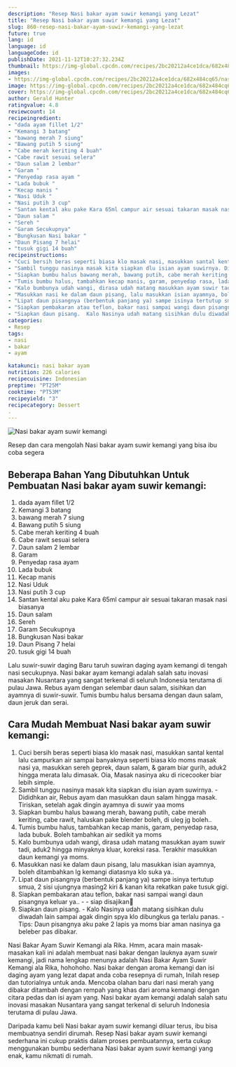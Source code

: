 ```yaml
---
description: "Resep Nasi bakar ayam suwir kemangi yang Lezat"
title: "Resep Nasi bakar ayam suwir kemangi yang Lezat"
slug: 860-resep-nasi-bakar-ayam-suwir-kemangi-yang-lezat
future: true
lang: id
language: id
languageCode: id
publishDate: 2021-11-12T10:27:32.234Z 
thumbnail: https://img-global.cpcdn.com/recipes/2bc20212a4ce1dca/682x484cq65/nasi-bakar-ayam-suwir-kemangi-foto-resep-utama.png
images:
- https://img-global.cpcdn.com/recipes/2bc20212a4ce1dca/682x484cq65/nasi-bakar-ayam-suwir-kemangi-foto-resep-utama.png
image: https://img-global.cpcdn.com/recipes/2bc20212a4ce1dca/682x484cq65/nasi-bakar-ayam-suwir-kemangi-foto-resep-utama.png
cover: https://img-global.cpcdn.com/recipes/2bc20212a4ce1dca/682x484cq65/nasi-bakar-ayam-suwir-kemangi-foto-resep-utama.png
author: Gerald Hunter
ratingvalue: 4.8
reviewcount: 14
recipeingredient:
- "dada ayam fillet 1/2"
- "Kemangi 3 batang"
- "bawang merah 7 siung"
- "Bawang putih 5 siung"
- "Cabe merah keriting 4 buah"
- "Cabe rawit sesuai selera"
- "Daun salam 2 lembar"
- "Garam "
- "Penyedap rasa ayam "
- "Lada bubuk "
- "Kecap manis "
- "Nasi Uduk "
- "Nasi putih 3 cup"
- "Santan kental aku pake Kara 65ml campur air sesuai takaran masak nasi biasanya "
- "Daun salam "
- "Sereh "
- "Garam Secukupnya"
- "Bungkusan Nasi bakar "
- "Daun Pisang 7 helai"
- "tusuk gigi 14 buah"
recipeinstructions:
- "Cuci bersih beras seperti biasa klo masak nasi, masukkan santal kental lalu campurkan air sampai banyaknya seperti biasa klo moms masak nasi ya, masukkan sereh geprek, daun salam, &amp; garam biar gurih, aduk2 hingga merata lalu dimasak. Oia, Masak nasinya aku di ricecooker biar lebih simple."
- "Sambil tunggu nasinya masak kita siapkan dlu isian ayam suwirnya. Dididhkan air, Rebus ayam dan masukkan daun salam hingga masak. Tiriskan, setelah agak dingin ayamnya di suwir yaa moms"
- "Siapkan bumbu halus bawang merah, bawang putih, cabe merah keriting, cabe rawit, haluskan pake blender boleh, di uleg jg boleh.."
- "Tumis bumbu halus, tambahkan kecap manis, garam, penyedap rasa, lada bubuk. Boleh tambahkan air sedikit ya moms"
- "Kalo bumbunya udah wangi, dirasa udah matang masukkan ayam suwir tadi, aduk2 hingga minyaknya kluar, koreksi rasa. Terakhir masukkan daun kemangi ya moms."
- "Masukkan nasi ke dalam daun pisang, lalu masukkan isian ayamnya, boleh ditambahkan lg kemangi diatasnya klo suka ya.."
- "Lipat daun pisangnya (berbentuk panjang ya) sampe isinya tertutup smua, 2 sisi ujungnya masing2 kiri &amp; kanan kita rekatkan pake tusuk gigi."
- "Siapkan pembakaran atau teflon, bakar nasi sampai wangi daun pisangnya keluar ya..   siap disajikan🤤"
- "Siapkan daun pisang.  Kalo Nasinya udah matang sisihkan dulu diwadah lain sampai agak dingin spya klo dibungkus ga terlalu panas. Tips: Daun pisangnya aku pake 2 lapis ya moms biar aman nasinya ga beleber pas dibakar."
categories:
- Resep
tags:
- nasi
- bakar
- ayam

katakunci: nasi bakar ayam 
nutrition: 226 calories
recipecuisine: Indonesian
preptime: "PT25M"
cooktime: "PT53M"
recipeyield: "3"
recipecategory: Dessert
. 
---
```



![Nasi bakar ayam suwir kemangi](https://img-global.cpcdn.com/recipes/2bc20212a4ce1dca/682x484cq65/nasi-bakar-ayam-suwir-kemangi-foto-resep-utama.png)

Resep dan cara mengolah  Nasi bakar ayam suwir kemangi yang bisa ibu coba segera

<!--inarticleads1-->

## Beberapa Bahan Yang Dibutuhkan Untuk Pembuatan Nasi bakar ayam suwir kemangi:

1. dada ayam fillet 1/2
1. Kemangi 3 batang
1. bawang merah 7 siung
1. Bawang putih 5 siung
1. Cabe merah keriting 4 buah
1. Cabe rawit sesuai selera
1. Daun salam 2 lembar
1. Garam 
1. Penyedap rasa ayam 
1. Lada bubuk 
1. Kecap manis 
1. Nasi Uduk 
1. Nasi putih 3 cup
1. Santan kental aku pake Kara 65ml campur air sesuai takaran masak nasi biasanya 
1. Daun salam 
1. Sereh 
1. Garam Secukupnya
1. Bungkusan Nasi bakar 
1. Daun Pisang 7 helai
1. tusuk gigi 14 buah

Lalu suwir-suwir daging Baru taruh suwiran daging ayam kemangi di tengah nasi secukupnya. Nasi bakar ayam kemangi adalah salah satu inovasi masakan Nusantara yang sangat terkenal di seluruh Indonesia terutama di pulau Jawa. Rebus ayam dengan selembar daun salam, sisihkan dan ayamnya di suwir-suwir. Tumis bumbu halus bersama dengan daun salam, daun jeruk dan serai. 

<!--inarticleads2-->

## Cara Mudah Membuat Nasi bakar ayam suwir kemangi:

1. Cuci bersih beras seperti biasa klo masak nasi, masukkan santal kental lalu campurkan air sampai banyaknya seperti biasa klo moms masak nasi ya, masukkan sereh geprek, daun salam, &amp; garam biar gurih, aduk2 hingga merata lalu dimasak. Oia, Masak nasinya aku di ricecooker biar lebih simple.
1. Sambil tunggu nasinya masak kita siapkan dlu isian ayam suwirnya. - Dididhkan air, Rebus ayam dan masukkan daun salam hingga masak. Tiriskan, setelah agak dingin ayamnya di suwir yaa moms
1. Siapkan bumbu halus bawang merah, bawang putih, cabe merah keriting, cabe rawit, haluskan pake blender boleh, di uleg jg boleh..
1. Tumis bumbu halus, tambahkan kecap manis, garam, penyedap rasa, lada bubuk. Boleh tambahkan air sedikit ya moms
1. Kalo bumbunya udah wangi, dirasa udah matang masukkan ayam suwir tadi, aduk2 hingga minyaknya kluar, koreksi rasa. Terakhir masukkan daun kemangi ya moms.
1. Masukkan nasi ke dalam daun pisang, lalu masukkan isian ayamnya, boleh ditambahkan lg kemangi diatasnya klo suka ya..
1. Lipat daun pisangnya (berbentuk panjang ya) sampe isinya tertutup smua, 2 sisi ujungnya masing2 kiri &amp; kanan kita rekatkan pake tusuk gigi.
1. Siapkan pembakaran atau teflon, bakar nasi sampai wangi daun pisangnya keluar ya..  -  - siap disajikan🤤
1. Siapkan daun pisang.  - Kalo Nasinya udah matang sisihkan dulu diwadah lain sampai agak dingin spya klo dibungkus ga terlalu panas. - Tips: Daun pisangnya aku pake 2 lapis ya moms biar aman nasinya ga beleber pas dibakar.


Nasi Bakar Ayam Suwir Kemangi ala Rika. Hmm, acara main masak-masakan kali ini adalah membuat nasi bakar dengan lauknya ayam suwir kemangi, jadi nama lengkap menunya adalah Nasi Bakar Ayam Suwir Kemangi ala Rika, hohohoho. Nasi bakar dengan aroma kemangi dan isi daging ayam yang lezat dapat anda coba resepnya di rumah, Inilah resep dan tutorialnya untuk anda. Mencoba olahan baru dari nasi merah yang dibakar ditambah dengan rempah yang khas dari aroma kemangi dengan citara pedas dan isi ayam yang. Nasi bakar ayam kemangi adalah salah satu inovasi masakan Nusantara yang sangat terkenal di seluruh Indonesia terutama di pulau Jawa. 

Daripada kamu beli  Nasi bakar ayam suwir kemangi  diluar terus, ibu  bisa membuatnya sendiri dirumah. Resep  Nasi bakar ayam suwir kemangi  sederhana ini cukup praktis dalam proses pembuatannya, serta cukup menggunakan bumbu sederhana  Nasi bakar ayam suwir kemangi  yang enak, kamu nikmati di rumah.
